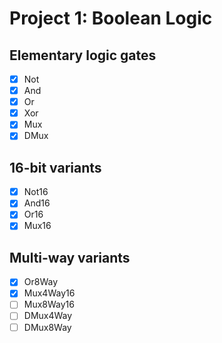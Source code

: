# Project 1: Boolean Logic

## Elementary logic gates

- [x] Not
- [x] And
- [x] Or
- [x] Xor
- [x] Mux
- [x] DMux

## 16-bit variants

- [x] Not16
- [x] And16
- [x] Or16
- [x] Mux16

## Multi-way variants

- [x] Or8Way
- [x] Mux4Way16
- [ ] Mux8Way16
- [ ] DMux4Way
- [ ] DMux8Way
